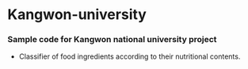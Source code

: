 # Kangwon-university

### Sample code for Kangwon national university project
- Classifier of food ingredients according to their nutritional contents.
